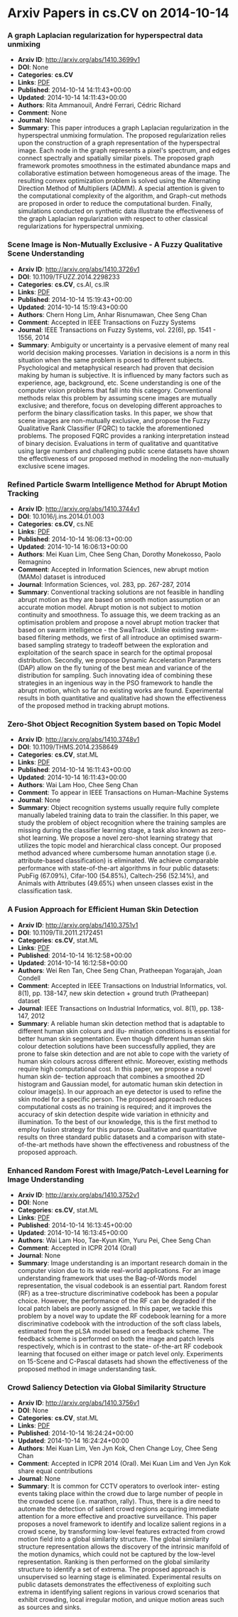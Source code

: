 # Arxiv Papers in cs.CV on 2014-10-14
### A graph Laplacian regularization for hyperspectral data unmixing
- **Arxiv ID**: http://arxiv.org/abs/1410.3699v1
- **DOI**: None
- **Categories**: **cs.CV**
- **Links**: [PDF](http://arxiv.org/pdf/1410.3699v1)
- **Published**: 2014-10-14 14:11:43+00:00
- **Updated**: 2014-10-14 14:11:43+00:00
- **Authors**: Rita Ammanouil, André Ferrari, Cédric Richard
- **Comment**: None
- **Journal**: None
- **Summary**: This paper introduces a graph Laplacian regularization in the hyperspectral unmixing formulation. The proposed regularization relies upon the construction of a graph representation of the hyperspectral image. Each node in the graph represents a pixel's spectrum, and edges connect spectrally and spatially similar pixels. The proposed graph framework promotes smoothness in the estimated abundance maps and collaborative estimation between homogeneous areas of the image. The resulting convex optimization problem is solved using the Alternating Direction Method of Multipliers (ADMM). A special attention is given to the computational complexity of the algorithm, and Graph-cut methods are proposed in order to reduce the computational burden. Finally, simulations conducted on synthetic data illustrate the effectiveness of the graph Laplacian regularization with respect to other classical regularizations for hyperspectral unmixing.



### Scene Image is Non-Mutually Exclusive - A Fuzzy Qualitative Scene Understanding
- **Arxiv ID**: http://arxiv.org/abs/1410.3726v1
- **DOI**: 10.1109/TFUZZ.2014.2298233
- **Categories**: **cs.CV**, cs.AI, cs.IR
- **Links**: [PDF](http://arxiv.org/pdf/1410.3726v1)
- **Published**: 2014-10-14 15:19:43+00:00
- **Updated**: 2014-10-14 15:19:43+00:00
- **Authors**: Chern Hong Lim, Anhar Risnumawan, Chee Seng Chan
- **Comment**: Accepted in IEEE Transactions on Fuzzy Systems
- **Journal**: IEEE Transactions on Fuzzy Systems, vol. 22(6), pp. 1541 - 1556,
  2014
- **Summary**: Ambiguity or uncertainty is a pervasive element of many real world decision making processes. Variation in decisions is a norm in this situation when the same problem is posed to different subjects. Psychological and metaphysical research had proven that decision making by human is subjective. It is influenced by many factors such as experience, age, background, etc. Scene understanding is one of the computer vision problems that fall into this category. Conventional methods relax this problem by assuming scene images are mutually exclusive; and therefore, focus on developing different approaches to perform the binary classification tasks. In this paper, we show that scene images are non-mutually exclusive, and propose the Fuzzy Qualitative Rank Classifier (FQRC) to tackle the aforementioned problems. The proposed FQRC provides a ranking interpretation instead of binary decision. Evaluations in term of qualitative and quantitative using large numbers and challenging public scene datasets have shown the effectiveness of our proposed method in modeling the non-mutually exclusive scene images.



### Refined Particle Swarm Intelligence Method for Abrupt Motion Tracking
- **Arxiv ID**: http://arxiv.org/abs/1410.3744v1
- **DOI**: 10.1016/j.ins.2014.01.003
- **Categories**: **cs.CV**, cs.NE
- **Links**: [PDF](http://arxiv.org/pdf/1410.3744v1)
- **Published**: 2014-10-14 16:06:13+00:00
- **Updated**: 2014-10-14 16:06:13+00:00
- **Authors**: Mei Kuan Lim, Chee Seng Chan, Dorothy Monekosso, Paolo Remagnino
- **Comment**: Accepted in Information Sciences, new abrupt motion (MAMo) dataset is
  introduced
- **Journal**: Information Sciences, vol. 283, pp. 267-287, 2014
- **Summary**: Conventional tracking solutions are not feasible in handling abrupt motion as they are based on smooth motion assumption or an accurate motion model. Abrupt motion is not subject to motion continuity and smoothness. To assuage this, we deem tracking as an optimisation problem and propose a novel abrupt motion tracker that based on swarm intelligence - the SwaTrack. Unlike existing swarm-based filtering methods, we first of all introduce an optimised swarm-based sampling strategy to tradeoff between the exploration and exploitation of the search space in search for the optimal proposal distribution. Secondly, we propose Dynamic Acceleration Parameters (DAP) allow on the fly tuning of the best mean and variance of the distribution for sampling. Such innovating idea of combining these strategies in an ingenious way in the PSO framework to handle the abrupt motion, which so far no existing works are found. Experimental results in both quantitative and qualitative had shown the effectiveness of the proposed method in tracking abrupt motions.



### Zero-Shot Object Recognition System based on Topic Model
- **Arxiv ID**: http://arxiv.org/abs/1410.3748v1
- **DOI**: 10.1109/THMS.2014.2358649
- **Categories**: **cs.CV**, stat.ML
- **Links**: [PDF](http://arxiv.org/pdf/1410.3748v1)
- **Published**: 2014-10-14 16:11:43+00:00
- **Updated**: 2014-10-14 16:11:43+00:00
- **Authors**: Wai Lam Hoo, Chee Seng Chan
- **Comment**: To appear in IEEE Transactions on Human-Machine Systems
- **Journal**: None
- **Summary**: Object recognition systems usually require fully complete manually labeled training data to train the classifier. In this paper, we study the problem of object recognition where the training samples are missing during the classifier learning stage, a task also known as zero-shot learning. We propose a novel zero-shot learning strategy that utilizes the topic model and hierarchical class concept. Our proposed method advanced where cumbersome human annotation stage (i.e. attribute-based classification) is eliminated. We achieve comparable performance with state-of-the-art algorithms in four public datasets: PubFig (67.09%), Cifar-100 (54.85%), Caltech-256 (52.14%), and Animals with Attributes (49.65%) when unseen classes exist in the classification task.



### A Fusion Approach for Efficient Human Skin Detection
- **Arxiv ID**: http://arxiv.org/abs/1410.3751v1
- **DOI**: 10.1109/TII.2011.2172451
- **Categories**: **cs.CV**, stat.ML
- **Links**: [PDF](http://arxiv.org/pdf/1410.3751v1)
- **Published**: 2014-10-14 16:12:58+00:00
- **Updated**: 2014-10-14 16:12:58+00:00
- **Authors**: Wei Ren Tan, Chee Seng Chan, Pratheepan Yogarajah, Joan Condell
- **Comment**: Accepted in IEEE Transactions on Industrial Informatics, vol. 8(1),
  pp. 138-147, new skin detection + ground truth (Pratheepan) dataset
- **Journal**: IEEE Transactions on Industrial Informatics, vol. 8(1), pp.
  138-147, 2012
- **Summary**: A reliable human skin detection method that is adaptable to different human skin colours and illu- mination conditions is essential for better human skin segmentation. Even though different human skin colour detection solutions have been successfully applied, they are prone to false skin detection and are not able to cope with the variety of human skin colours across different ethnic. Moreover, existing methods require high computational cost. In this paper, we propose a novel human skin de- tection approach that combines a smoothed 2D histogram and Gaussian model, for automatic human skin detection in colour image(s). In our approach an eye detector is used to refine the skin model for a specific person. The proposed approach reduces computational costs as no training is required; and it improves the accuracy of skin detection despite wide variation in ethnicity and illumination. To the best of our knowledge, this is the first method to employ fusion strategy for this purpose. Qualitative and quantitative results on three standard public datasets and a comparison with state-of-the-art methods have shown the effectiveness and robustness of the proposed approach.



### Enhanced Random Forest with Image/Patch-Level Learning for Image Understanding
- **Arxiv ID**: http://arxiv.org/abs/1410.3752v1
- **DOI**: None
- **Categories**: **cs.CV**, stat.ML
- **Links**: [PDF](http://arxiv.org/pdf/1410.3752v1)
- **Published**: 2014-10-14 16:13:45+00:00
- **Updated**: 2014-10-14 16:13:45+00:00
- **Authors**: Wai Lam Hoo, Tae-Kyun Kim, Yuru Pei, Chee Seng Chan
- **Comment**: Accepted in ICPR 2014 (Oral)
- **Journal**: None
- **Summary**: Image understanding is an important research domain in the computer vision due to its wide real-world applications. For an image understanding framework that uses the Bag-of-Words model representation, the visual codebook is an essential part. Random forest (RF) as a tree-structure discriminative codebook has been a popular choice. However, the performance of the RF can be degraded if the local patch labels are poorly assigned. In this paper, we tackle this problem by a novel way to update the RF codebook learning for a more discriminative codebook with the introduction of the soft class labels, estimated from the pLSA model based on a feedback scheme. The feedback scheme is performed on both the image and patch levels respectively, which is in contrast to the state- of-the-art RF codebook learning that focused on either image or patch level only. Experiments on 15-Scene and C-Pascal datasets had shown the effectiveness of the proposed method in image understanding task.



### Crowd Saliency Detection via Global Similarity Structure
- **Arxiv ID**: http://arxiv.org/abs/1410.3756v1
- **DOI**: None
- **Categories**: **cs.CV**, stat.ML
- **Links**: [PDF](http://arxiv.org/pdf/1410.3756v1)
- **Published**: 2014-10-14 16:24:24+00:00
- **Updated**: 2014-10-14 16:24:24+00:00
- **Authors**: Mei Kuan Lim, Ven Jyn Kok, Chen Change Loy, Chee Seng Chan
- **Comment**: Accepted in ICPR 2014 (Oral). Mei Kuan Lim and Ven Jyn Kok share
  equal contributions
- **Journal**: None
- **Summary**: It is common for CCTV operators to overlook inter- esting events taking place within the crowd due to large number of people in the crowded scene (i.e. marathon, rally). Thus, there is a dire need to automate the detection of salient crowd regions acquiring immediate attention for a more effective and proactive surveillance. This paper proposes a novel framework to identify and localize salient regions in a crowd scene, by transforming low-level features extracted from crowd motion field into a global similarity structure. The global similarity structure representation allows the discovery of the intrinsic manifold of the motion dynamics, which could not be captured by the low-level representation. Ranking is then performed on the global similarity structure to identify a set of extrema. The proposed approach is unsupervised so learning stage is eliminated. Experimental results on public datasets demonstrates the effectiveness of exploiting such extrema in identifying salient regions in various crowd scenarios that exhibit crowding, local irregular motion, and unique motion areas such as sources and sinks.



